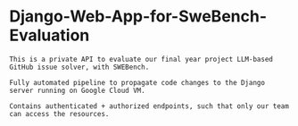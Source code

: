 # Django-Web-App-for-SweBench-Evaluation
```
This is a private API to evaluate our final year project LLM-based GitHub issue solver, with SWEBench.
```
```
Fully automated pipeline to propagate code changes to the Django server running on Google Cloud VM.
```
```
Contains authenticated + authorized endpoints, such that only our team can access the resources.
```

